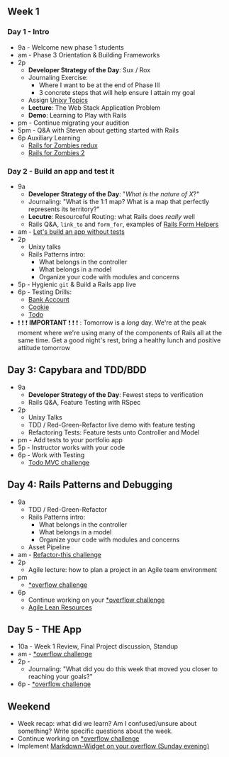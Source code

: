 ## Week 1

### Day 1 - Intro

- 9a - Welcome new phase 1 students
- am - Phase 3 Orientation &amp; Building Frameworks
- 2p
  - **Developer Strategy of the Day**:  Sux / Rox
  - Journaling Exercise:
    - Where I want to be at the end of Phase III
    - 3 concrete steps that will help ensure I attain my goal
  - Assign [Unixy Topics](../../../unixy_topics.md)
  - **Lecture**: The Web Stack Application Problem
  - **Demo**: Learning to Play with Rails
- pm - Continue migrating your audition
- 5pm - Q&amp;A with Steven about getting started with Rails
- 6p Auxiliary Learning
  - [Rails for Zombies redux](https://www.codeschool.com/courses/rails-for-zombies-redux)
  - [Rails for Zombies 2](https://www.codeschool.com/courses/rails-for-zombies-2)

### Day 2 - Build an app and test it

- 9a
  - **Developer Strategy of the Day**:  "_What is the nature of X_?"
  - Journaling:  "What is the 1:1 map?  What is a map that perfectly represents its territory?"
  - **Lecutre**: Resourceful Routing: what Rails does _really_ well
  - Rails Q&amp;A, `link_to` and `form_for`, examples of [Rails Form Helpers](http://guides.rubyonrails.org/form_helpers.html)
- am - [Let's build an app without tests](../../../../sinatra-to-rails-pick-1-of-3-challenge)
- 2p
  - Unixy talks
  - Rails Patterns intro:
    - What belongs in the controller
    - What belongs in a model
    - Organize your code with modules and concerns
- 5p - Hygienic `git` &amp; Build a Rails app live
- 6p - Testing Drills:
  - [Bank Account](../../../../rspec-drill-bank-account-challenge)
  - [Cookie](../../../../rspec-drill-test-a-cookie-challenge)
  - [Todo](../../../../rspec-drill-simple-todo-challenge)
- :exclamation: :exclamation: :exclamation: **IMPORTANT** :exclamation: :exclamation: :exclamation: : Tomorrow is a _long_ day.  We're at the peak moment where we're using many of the components of Rails all at the same time.  Get a good night's rest, bring a healthy lunch and positive attitude tomorrow

## Day 3: Capybara and TDD/BDD
- 9a
  - **Developer Strategy of the Day**:  Fewest steps to verification
  - Rails Q&amp;A, Feature Testing with RSpec
- 2p
  - Unixy Talks
  - TDD / Red-Green-Refactor live demo with feature testing
  - Refactoring Tests: Feature tests unto Controller and Model
- pm - Add tests to your portfolio app
- 5p - Instructor works with your code
- 6p - Work with Testing
    - [Todo MVC challenge](../../../../todomvc-rails-challenge)

## Day 4: Rails Patterns and Debugging
- 9a
  - TDD / Red-Green-Refactor
  - Rails Patterns intro:
    - What belongs in the controller
    - What belongs in a model
    - Organize your code with modules and concerns
  - Asset Pipeline
- am - [Refactor-this challenge](../../../../refactor-this-challenge)
- 2p
  - Agile lecture: how to plan a project in an Agile team environment
- pm
  - [*overflow challenge](../../../../overflow-challenge)
- 6p
  - Continue working on your [*overflow challenge](../../../../overflow-challenge)
  - [Agile Lean Resources](https://gist.github.com/jeffreywescott/5223873)

## Day 5 - THE App
- 10a - Week 1 Review, Final Project discussion, Standup
- am - [*overflow challenge](../../../../overflow-challenge)
- 2p -
  - Journaling: "What did you do this week that moved you closer to reaching
    your goals?"
- 6p - [*overflow challenge](../../../../overflow-challenge)

## Weekend
- Week recap: what did we learn? Am I confused/unsure about something? Write specific questions about the week.
- Continue working on [*overflow challenge](../../../../overflow-challenge)
- Implement [Markdown-Widget on your overflow (Sunday evening)](../../../../markdown-widget-challenge)

